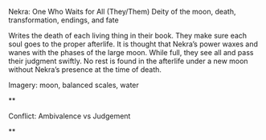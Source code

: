 Nekra: One Who Waits for All (They/Them)
Deity of the moon, death, transformation, endings, and fate

Writes the death of each living thing in their book. They make sure each soul goes to the proper afterlife. It is thought that Nekra’s power waxes and wanes with the phases of the large moon. While full, they see all and pass their judgment swiftly. No rest is found in the afterlife under a new moon without Nekra’s presence at the time of death.

Imagery: moon, balanced scales, water

**

Conflict: Ambivalence vs Judgement

**
